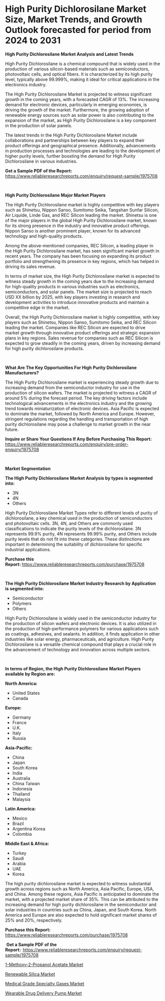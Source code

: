 <p><h1>High Purity Dichlorosilane Market Size, Market Trends, and Growth Outlook forecasted for period from 2024 to 2031</h1></p><p><strong>High Purity Dichlorosilane Market Analysis and Latest Trends</strong></p>
<p><p>High Purity Dichlorosilane is a chemical compound that is widely used in the production of various silicon-based materials such as semiconductors, photovoltaic cells, and optical fibers. It is characterized by its high purity level, typically above 99.999%, making it ideal for critical applications in the electronics industry.</p><p>The High Purity Dichlorosilane Market is projected to witness significant growth in the coming years, with a forecasted CAGR of 13%. The increasing demand for electronic devices, particularly in emerging economies, is driving the growth of the market. Furthermore, the growing adoption of renewable energy sources such as solar power is also contributing to the expansion of the market, as High Purity Dichlorosilane is a key component in the production of solar panels.</p><p>The latest trends in the High Purity Dichlorosilane Market include collaborations and partnerships between key players to expand their product offerings and geographical presence. Additionally, advancements in production processes and technologies are leading to the development of higher purity levels, further boosting the demand for High Purity Dichlorosilane in various industries.</p></p>
<p><strong>Get a Sample PDF of the Report:&nbsp;</strong> <a href="https://www.reliableresearchreports.com/enquiry/request-sample/1975708">https://www.reliableresearchreports.com/enquiry/request-sample/1975708</a></p>
<p>&nbsp;</p>
<p><strong>High Purity Dichlorosilane Major Market Players</strong></p>
<p><p>The High Purity Dichlorosilane market is highly competitive with key players such as Shinetsu, Nippon Sanso, Sumitomo Seika, Tangshan Sunfar Silicon, Air Liquide, Linde Gas, and REC Silicon leading the market. Shinetsu is one of the major players in the global High Purity Dichlorosilane market, known for its strong presence in the industry and innovative product offerings. Nippon Sanso is another prominent player, known for its advanced technology and high-quality products.</p><p>Among the above-mentioned companies, REC Silicon, a leading player in the High Purity Dichlorosilane market, has seen significant market growth in recent years. The company has been focusing on expanding its product portfolio and strengthening its presence in key regions, which has helped in driving its sales revenue.</p><p>In terms of market size, the High Purity Dichlorosilane market is expected to witness steady growth in the coming years due to the increasing demand for high-quality products in various industries such as electronics, semiconductors, and solar panels. The market size is projected to reach USD XX billion by 2025, with key players investing in research and development activities to introduce innovative products and maintain a competitive edge in the market.</p><p>Overall, the High Purity Dichlorosilane market is highly competitive, with key players such as Shinetsu, Nippon Sanso, Sumitomo Seika, and REC Silicon leading the market. Companies like REC Silicon are expected to drive market growth through innovative product offerings and strategic expansion plans in key regions. Sales revenue for companies such as REC Silicon is expected to grow steadily in the coming years, driven by increasing demand for high purity dichlorosilane products.</p></p>
<p>&nbsp;</p>
<p><strong>What Are The Key Opportunities For High Purity Dichlorosilane Manufacturers?</strong></p>
<p><p>The High Purity Dichlorosilane market is experiencing steady growth due to increasing demand from the semiconductor industry for use in the production of silicon wafers. The market is projected to witness a CAGR of around 5% during the forecast period. The key driving factors include technological advancements in the electronics industry and the growing trend towards miniaturization of electronic devices. Asia Pacific is expected to dominate the market, followed by North America and Europe. However, stringent regulations regarding the handling and transportation of high purity dichlorosilane may pose a challenge to market growth in the near future.</p></p>
<p><strong>Inquire or Share Your Questions If Any Before Purchasing This Report:</strong> <a href="https://www.reliableresearchreports.com/enquiry/pre-order-enquiry/1975708">https://www.reliableresearchreports.com/enquiry/pre-order-enquiry/1975708</a></p>
<p>&nbsp;</p>
<p><strong>Market Segmentation</strong></p>
<p><strong>The High Purity Dichlorosilane Market Analysis by types is segmented into:</strong></p>
<p><ul><li>3N</li><li>4N</li><li>Others</li></ul></p>
<p><p>High Purity Dichlorosilane Market Types refer to different levels of purity of dichlorosilane, a key chemical used in the production of semiconductors and photovoltaic cells. 3N, 4N, and Others are commonly used classifications to indicate the purity levels of the dichlorosilane. 3N represents 99.9% purity, 4N represents 99.99% purity, and Others include purity levels that do not fit into these categories. These distinctions are important in determining the suitability of dichlorosilane for specific industrial applications.</p></p>
<p><strong>Purchase this Report:&nbsp;</strong><a href="https://www.reliableresearchreports.com/purchase/1975708">https://www.reliableresearchreports.com/purchase/1975708</a></p>
<p>&nbsp;</p>
<p><strong>The High Purity Dichlorosilane Market Industry Research by Application is segmented into:</strong></p>
<p><ul><li>Semiconductor</li><li>Polymers</li><li>Others</li></ul></p>
<p><p>High Purity Dichlorosilane is widely used in the semiconductor industry for the production of silicon wafers and electronic devices. It is also utilized in the production of high-performance polymers for various applications such as coatings, adhesives, and sealants. In addition, it finds application in other industries like solar energy, pharmaceuticals, and agriculture. High Purity Dichlorosilane is a versatile chemical compound that plays a crucial role in the advancement of technology and innovation across multiple sectors.</p></p>
<p>&nbsp;</p>
<p><strong>In terms of Region, the High Purity Dichlorosilane Market Players available by Region are:</strong></p>
<p>
    <p> <strong> North America: </strong>
        <ul>
            <li>United States</li>
            <li>Canada</li>
        </ul>
        </p> 
    <p> <strong> Europe: </strong>
        <ul>
            <li>Germany</li>
            <li>France</li>
            <li>U.K.</li>
            <li>Italy</li>
            <li>Russia</li>
        </ul>
        </p> 
    <p> <strong> Asia-Pacific: </strong>
        <ul>
            <li>China</li>
            <li>Japan</li>
            <li>South Korea</li>
            <li>India</li>
            <li>Australia</li>
            <li>China Taiwan</li>
            <li>Indonesia</li>
            <li>Thailand</li>
            <li>Malaysia</li>
        </ul>
        </p> 
    <p> <strong> Latin America: </strong>
        <ul>
            <li>Mexico</li>
            <li>Brazil</li>
            <li>Argentina Korea</li>
            <li>Colombia</li>
        </ul>
        </p> 
    <p> <strong> Middle East & Africa: </strong>
        <ul>
            <li>Turkey</li>
            <li>Saudi</li>
            <li>Arabia</li>
            <li>UAE</li>
            <li>Korea</li>
        </ul>
    </p>
    </p>
<p><p>The high purity dichlorosilane market is expected to witness substantial growth across regions such as North America, Asia Pacific, Europe, USA, and China. Among these regions, Asia Pacific is anticipated to dominate the market, with a projected market share of 35%. This can be attributed to the increasing demand for high purity dichlorosilane in the semiconductor and solar industries in countries such as China, Japan, and South Korea. North America and Europe are also expected to hold significant market shares of 25% and 20%, respectively.</p></p>
<p><strong>Purchase this Report: </strong><a href="https://www.reliableresearchreports.com/purchase/1975708">https://www.reliableresearchreports.com/purchase/1975708</a></p>
<p>&nbsp;<strong>Get a Sample PDF of the Report:&nbsp;&nbsp;</strong><a href="https://www.reliableresearchreports.com/enquiry/request-sample/1975708">https://www.reliableresearchreports.com/enquiry/request-sample/1975708</a></p>
<p><strong></strong></p>
<p><p><a href="https://issuu.com/reportprime-2/docs/1-methoxy-2-propanol-acetate-market-size-2030.pptx">1-Methoxy-2-Propanol Acetate Market</a></p><p><a href="https://github.com/brentleyjimmiealvaradoz4l1rea/Market-Research-Report-List-1/blob/main/renewable-silica-market.md">Renewable Silica Market</a></p><p><a href="https://github.com/eeaveuhhh/Market-Research-Report-List-1/blob/main/medical-grade-specialty-gases-market.md">Medical Grade Specialty Gases Market</a></p><p><a href="https://issuu.com/reportprime-2/docs/wearable-drug-delivery-pump-market-size-2030.pptx">Wearable Drug Delivery Pump Market</a></p></p>